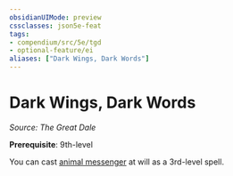 ```yaml
---
obsidianUIMode: preview
cssclasses: json5e-feat
tags:
- compendium/src/5e/tgd
- optional-feature/ei
aliases: ["Dark Wings, Dark Words"]
---
```

# Dark Wings, Dark Words
*Source: The Great Dale*  

**Prerequisite**: 9th-level

You can cast [animal messenger](2-Mechanics/CLI/spells/animal-messenger.md) at will as a 3rd-level spell.